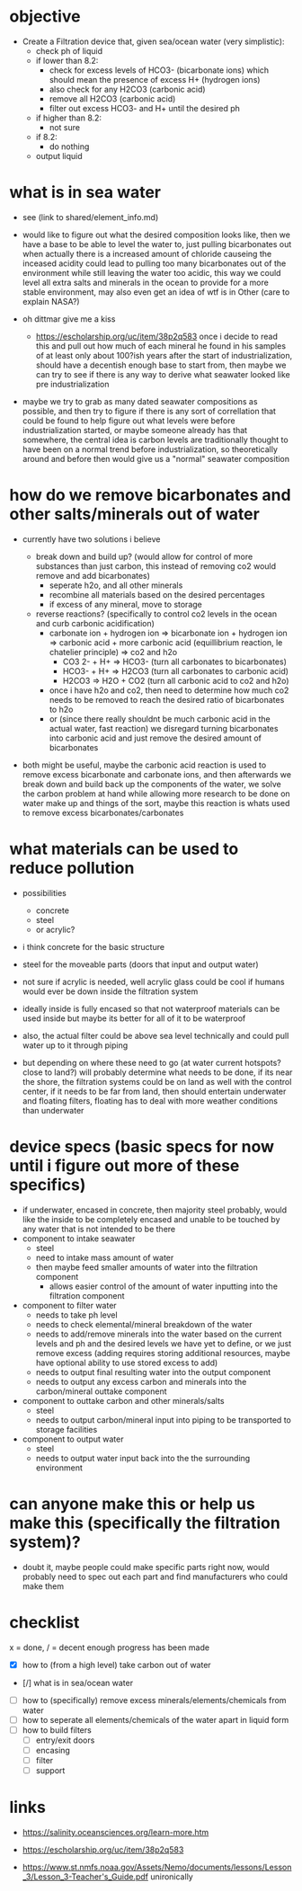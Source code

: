 # objective
- Create a Filtration device that, given sea/ocean water (very simplistic):
  - check ph of liquid
  - if lower than 8.2:
    - check for excess levels of HCO3- (bicarbonate ions) which should mean the presence of excess H+ (hydrogen ions)
    - also check for any H2CO3 (carbonic acid)
    - remove all H2CO3 (carbonic acid)
    - filter out excess HCO3- and H+ until the desired ph
  - if higher than 8.2:
    - not sure
  - if 8.2:
    - do nothing
  - output liquid

# what is in sea water
- see (link to shared/element_info.md)

- would like to figure out what the desired composition looks like, then we have a base to be able to level the water to, just pulling bicarbonates out when actually there is a increased amount of chloride causeing the inceased acidity could lead to pulling too many bicarbonates out of the environment while still leaving the water too acidic, this way we could level all extra salts and minerals in the ocean to provide for a more stable environment, may also even get an idea of wtf is in Other (care to explain NASA?)

- oh dittmar give me a kiss
  - https://escholarship.org/uc/item/38p2q583 once i decide to read this and pull out how much of each mineral he found in his samples of at least only about 100?ish years after the start of industrialization, should have a decentish enough base to start from, then maybe we can try to see if there is any way to derive what seawater looked like pre industrialization

- maybe we try to grab as many dated seawater compositions as possible, and then try to figure if there is any sort of correllation that could be found to help figure out what levels were before industrialization started, or maybe someone already has that somewhere, the central idea is carbon levels are traditionally thought to have been on a normal trend before industrialization, so theoretically around and before then would give us a "normal" seawater composition

# how do we remove bicarbonates and other salts/minerals out of water
- currently have two solutions i believe
  - break down and build up? (would allow for control of more substances than just carbon, this instead of removing co2 would remove and add bicarbonates)
    - seperate h2o, and all other minerals
    - recombine all materials based on the desired percentages
    - if excess of any mineral, move to storage
  - reverse reactions? (specifically to control co2 levels in the ocean and curb carbonic acidification)
    - carbonate ion + hydrogen ion => bicarbonate ion + hydrogen ion => carbonic acid + more carbonic acid (equillibrium reaction, le chatelier principle) => co2 and h2o
      - CO3 2- + H+ => HCO3- (turn all carbonates to bicarbonates)
      - HCO3- + H+ => H2CO3 (turn all carbonates to carbonic acid)
      - H2CO3 => H2O + CO2 (turn all carbonic acid to co2 and h2o)
    - once i have h2o and co2, then need to determine how much co2 needs to be removed to reach the desired ratio of bicarbonates to h2o
    - or (since there really shouldnt be much carbonic acid in the actual water, fast reaction) we disregard turning bicarbonates into carbonic acid and just remove the desired amount of bicarbonates

- both might be useful, maybe the carbonic acid reaction is used to remove excess bicarbonate and carbonate ions, and then afterwards we break down and build back up the components of the water, we solve the carbon problem at hand while allowing more research to be done on water make up and things of the sort, maybe this reaction is whats used to remove excess bicarbonates/carbonates


# what materials can be used to reduce pollution
- possibilities
  - concrete
  - steel
  - or acrylic?
- i think concrete for the basic structure
- steel for the moveable parts (doors that input and output water)
- not sure if acrylic is needed, well acrylic glass could be cool if humans would ever be down inside the filtration system
- ideally inside is fully encased so that not waterproof materials can be used inside but maybe its better for all of it to be waterproof

- also, the actual filter could be above sea level technically and could pull water up to it through piping
- but depending on where these need to go (at water current hotspots? close to land?) will probably determine what needs to be done, if its near the shore, the filtration systems could be on land as well with the control center, if it needs to be far from land, then should entertain underwater and floating filters, floating has to deal with more weather conditions than underwater


# device specs (basic specs for now until i figure out more of these specifics)
- if underwater, encased in concrete, then majority steel probably, would like the inside to be completely encased and unable to be touched by any water that is not intended to be there
- component to intake seawater
  - steel
  - need to intake mass amount of water
  - then maybe feed smaller amounts of water into the filtration component
    - allows easier control of the amount of water inputting into the filtration component
- component to filter water
  - needs to take ph level
  - needs to check elemental/mineral breakdown of the water
  - needs to add/remove minerals into the water based on the current levels and ph and the desired levels we have yet to define, or we just remove excess (adding requires storing additional resources, maybe have optional ability to use stored excess to add)
  - needs to output final resulting water into the output component
  - needs to output any excess carbon and minerals into the carbon/mineral outtake component
- component to outtake carbon and other minerals/salts
  - steel
  - needs to output carbon/mineral input into piping to be transported to storage facilities
- component to output water
  - steel
  - needs to output water input back into the the surrounding environment

# can anyone make this or help us make this (specifically the filtration system)?
- doubt it, maybe people could make specific parts right now, would probably need to spec out each part and find manufacturers who could make them

# checklist
x = done, / = decent enough progress has been made
- [x] how to (from a high level) take carbon out of water
- [/] what is in sea/ocean water
- [ ] how to (specifically) remove excess minerals/elements/chemicals from water
- [ ] how to seperate all elements/chemicals of the water apart in liquid form
- [ ] how to build filters
  - [ ] entry/exit doors
  - [ ] encasing
  - [ ] filter
  - [ ] support

# links
- https://salinity.oceansciences.org/learn-more.htm

- https://escholarship.org/uc/item/38p2q583

- https://www.st.nmfs.noaa.gov/Assets/Nemo/documents/lessons/Lesson_3/Lesson_3-Teacher's_Guide.pdf unironically
